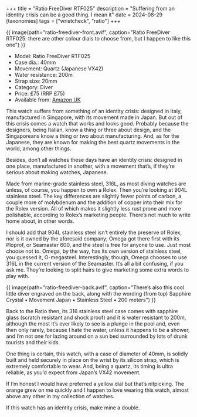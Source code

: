 +++
title = "Ratio FreeDiver RTF025"
description = "Suffering from an identity crisis can be a good thing. I mean it"
date = 2024-08-29
[taxonomies]
tags = ["wristcheck", "ratio"]
+++

{{ image(path="ratio-freediver-front.avif", caption="Ratio FreeDiver RTF025: there are other colour dials to choose from, but I happen to like this one") }}

- Model: Ratio FreeDiver RTF025
- Case dia.: 40mm
- Movement: Quartz (Japanese VX42)
- Water resistance: 200m
- Strap size: 20mm 
- Category: Diver
- Price: £75 (RRP £75) 
- Available from: [Amazon UK](https://amzn.to/3Z3v5YO)

This watch suffers from something of an identity crisis: designed in Italy, manufactured in Singapore, with its movement made in Japan. But out of this crisis comes a watch that works and looks good. Probably because the designers, being Italian, know a thing or three about design, and the Singaporeans know a thing or two about manufacturing. And, as for the Japanese, they are known for making the best quartz movements in the world, among other things.

Besides, don’t all watches these days have an identity crisis: designed in one place, manufactured in another, with a movement that’s, if they’re serious about making watches, Japanese.

Made from marine-grade stainless steel, 316L, as most diving watches are unless, of course, you happen to own a Rolex. Then you’re looking at 904L stainless steel. The key differences are slightly fewer points of carbon, a couple more of molybdenum and the addition of copper into their mix for the Rolex version. All of which makes it slightly less rust prone and more polishable, according to Rolex’s marketing people. There’s not much to write home about, in other words.

I should add that 904L stainless steel isn’t entirely the preserve of Rolex, nor is it owned by the aforesaid company; Omega got there first with its Ploprof, or Seamaster 600, and the steel is free for anyone to use. Just most choose not to. Omega, by the way, has its own version of stainless steel, you guessed it, O-megasteel. Interestingly, though, Omega chooses to use 316L in the current version of the Seamaster. It’s all a bit confusing, if you ask me. They’re looking to split hairs to give marketing some extra words to play with.

{{ image(path="ratio-freediver-back.avif", caption="There’s also this cool little diver engraved on the back, along with the wording (from top) Sapphire Crystal • Movement Japan •  Stainless Steel • 200 meters") }}

Back to the Ratio then, its 316 stainless steel case comes with sapphire glass (scratch resistant and shock proof) and it is water resistant to 200m, although the most it’s ever likely to see is a plunge in the pool and, even then only rarely, because I hate the water, unless it happens to be a shower, and I’m not one for lazing around on a sun bed surrounded by lots of drunk tourists and their kids.

One thing is certain, this watch, with a case of diameter of 40mm, is solidly built and held securely in place on the wrist by its silicon strap, which is extremely comfortable to wear. And, being a quartz, its timing is ultra reliable, as you’d expect from Japan’s VX42 movement.

If I’m honest I would have preferred a yellow dial but that’s nitpicking. The orange grew on me quickly and I happen to love wearing this watch, almost above any other in my collection of watches.

If this watch has an identity crisis, make mine a double.